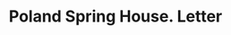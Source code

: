 ---
doi: 10.7916/D8D80PFM
date_other: '1890'
date_other_textual: 1890-1899
form: correspondence
genre:
- Letters (correspondence)
name:
- Poland Spring House
object_in_context_url: https://biggert.cul.columbia.edu/items/view/ave_biggert_00599
subject_hierarchical_geographic:
- South Poland, Maine, United States
subject_name:
- Poland Spring House
title: Poland Spring House. Letter
sort_title: Poland Spring House. Letter
call_number: ave_biggert_00599
coordinates:
- 44.06055555555555,-70.39361111111111
pid: ave_biggert_00599
identifiers: ave_biggert_00599
permalink: /biggert/ave_biggert_00599/
layout: iiif-image-page
---